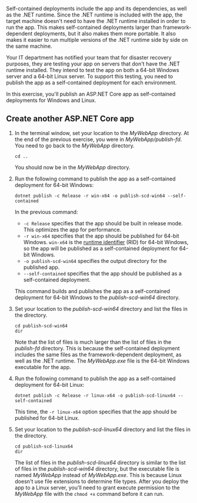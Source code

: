 Self-contained deployments include the app and its dependencies, as well as the .NET runtime. Since the .NET runtime is included with the app, the target machine doesn't need to have the .NET runtime installed in order to run the app. This makes self-contained deployments larger than framework-dependent deployments, but it also makes them more portable. It also makes it easier to run multiple versions of the .NET runtime side by side on the same machine.

Your IT department has notified your team that for disaster recovery purposes, they are testing your app on servers that don't have the .NET runtime installed. They intend to test the app on both a 64-bit Windows server and a 64-bit Linux server. To support this testing, you need to publish the app as a self-contained deployment for each environment.

In this exercise, you'll publish an ASP.NET Core app as self-contained deployments for Windows and Linux.

## Create another ASP.NET Core app

1. In the terminal window, set your location to the *MyWebApp* directory. At the end of the previous exercise, you were in *MyWebApp/publish-fd*. You need to go back to the *MyWebApp* directory.

    ```dotnetcli
    cd ..
    ```

    You should now be in the *MyWebApp* directory.

1. Run the following command to publish the app as a self-contained deployment for 64-bit Windows:

    ```dotnetcli
    dotnet publish -c Release -r win-x64 -o publish-scd-win64 --self-contained
    ```

    In the previous command:

    - `-c Release` specifies that the app should be built in release mode. This optimizes the app for performance.
    - `-r win-x64` specifies that the app should be published for 64-bit Windows. `win-x64` is the [runtime identifier](/dotnet/core/rid-catalog) (RID) for 64-bit Windows, so the app will be published as a self-contained deployment for 64-bit Windows.
    - `-o publish-scd-win64` specifies the output directory for the published app.
    - `--self-contained` specifies that the app should be published as a self-contained deployment.

    This command builds and publishes the app as a self-contained deployment for 64-bit Windows to the *publish-scd-win64* directory.

1. Set your location to the *publish-scd-win64* directory and list the files in the directory.

    ```dotnetcli
    cd publish-scd-win64
    dir
    ```

    Note that the list of files is much larger than the list of files in the *publish-fd* directory. This is because the self-contained deployment includes the same files as the framework-dependent deployment, as well as the .NET runtime. The *MyWebApp.exe* file is the 64-bit Windows executable for the app.

1. Run the following command to publish the app as a self-contained deployment for 64-bit Linux:

    ```dotnetcli
    dotnet publish -c Release -r linux-x64 -o publish-scd-linux64 --self-contained
    ```

    This time, the `-r linux-x64` option specifies that the app should be published for 64-bit Linux.

1. Set your location to the *publish-scd-linux64* directory and list the files in the directory.

    ```dotnetcli
    cd publish-scd-linux64
    dir
    ```

    The list of files in the *publish-scd-linux64* directory is similar to the list of files in the *publish-scd-win64* directory, but the executable file is named *MyWebApp* instead of *MyWebApp.exe*. This is because Linux doesn't use file extensions to determine file types. After you deploy the app to a Linux server, you'll need to grant execute permission to the *MyWebApp* file with the `chmod +x` command before it can run.

